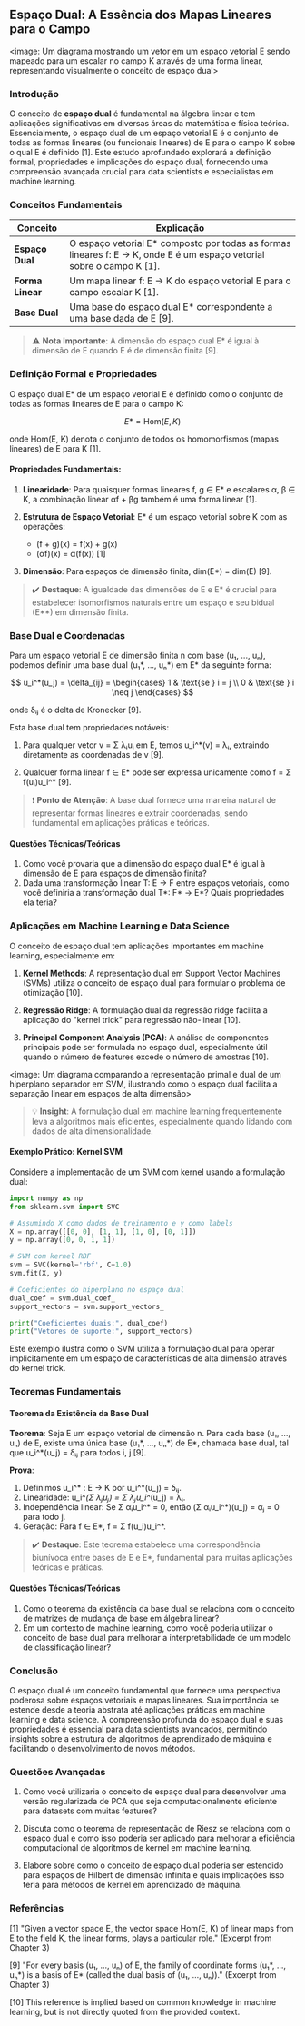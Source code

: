## Espaço Dual: A Essência dos Mapas Lineares para o Campo

<image: Um diagrama mostrando um vetor em um espaço vetorial E sendo mapeado para um escalar no campo K através de uma forma linear, representando visualmente o conceito de espaço dual>

### Introdução

O conceito de **espaço dual** é fundamental na álgebra linear e tem aplicações significativas em diversas áreas da matemática e física teórica. Essencialmente, o espaço dual de um espaço vetorial E é o conjunto de todas as formas lineares (ou funcionais lineares) de E para o campo K sobre o qual E é definido [1]. Este estudo aprofundado explorará a definição formal, propriedades e implicações do espaço dual, fornecendo uma compreensão avançada crucial para data scientists e especialistas em machine learning.

### Conceitos Fundamentais

| Conceito         | Explicação                                                   |
| ---------------- | ------------------------------------------------------------ |
| **Espaço Dual**  | O espaço vetorial E* composto por todas as formas lineares f: E → K, onde E é um espaço vetorial sobre o campo K [1]. |
| **Forma Linear** | Um mapa linear f: E → K do espaço vetorial E para o campo escalar K [1]. |
| **Base Dual**    | Uma base do espaço dual E* correspondente a uma base dada de E [9]. |

> ⚠️ **Nota Importante**: A dimensão do espaço dual E* é igual à dimensão de E quando E é de dimensão finita [9].

### Definição Formal e Propriedades

O espaço dual E* de um espaço vetorial E é definido como o conjunto de todas as formas lineares de E para o campo K:

$$
E* = \text{Hom}(E, K)
$$

onde Hom(E, K) denota o conjunto de todos os homomorfismos (mapas lineares) de E para K [1].

#### Propriedades Fundamentais:

1. **Linearidade**: Para quaisquer formas lineares f, g ∈ E* e escalares α, β ∈ K, a combinação linear αf + βg também é uma forma linear [1].

2. **Estrutura de Espaço Vetorial**: E* é um espaço vetorial sobre K com as operações:
   - (f + g)(x) = f(x) + g(x)
   - (αf)(x) = α(f(x)) [1]

3. **Dimensão**: Para espaços de dimensão finita, dim(E*) = dim(E) [9].

> ✔️ **Destaque**: A igualdade das dimensões de E e E* é crucial para estabelecer isomorfismos naturais entre um espaço e seu bidual (E**) em dimensão finita.

### Base Dual e Coordenadas

Para um espaço vetorial E de dimensão finita n com base (u₁, ..., uₙ), podemos definir uma base dual (u₁*, ..., uₙ*) em E* da seguinte forma:

$$
u_i^*(u_j) = \delta_{ij} = \begin{cases} 
1 & \text{se } i = j \\
0 & \text{se } i \neq j 
\end{cases}
$$

onde δᵢⱼ é o delta de Kronecker [9].

Esta base dual tem propriedades notáveis:

1. Para qualquer vetor v = Σ λᵢuᵢ em E, temos u_i^*(v) = λᵢ, extraindo diretamente as coordenadas de v [9].

2. Qualquer forma linear f ∈ E* pode ser expressa unicamente como f = Σ f(uᵢ)u_i^* [9].

> ❗ **Ponto de Atenção**: A base dual fornece uma maneira natural de representar formas lineares e extrair coordenadas, sendo fundamental em aplicações práticas e teóricas.

#### Questões Técnicas/Teóricas

1. Como você provaria que a dimensão do espaço dual E* é igual à dimensão de E para espaços de dimensão finita?
2. Dada uma transformação linear T: E → F entre espaços vetoriais, como você definiria a transformação dual T*: F* → E*? Quais propriedades ela teria?

### Aplicações em Machine Learning e Data Science

O conceito de espaço dual tem aplicações importantes em machine learning, especialmente em:

1. **Kernel Methods**: A representação dual em Support Vector Machines (SVMs) utiliza o conceito de espaço dual para formular o problema de otimização [10].

2. **Regressão Ridge**: A formulação dual da regressão ridge facilita a aplicação do "kernel trick" para regressão não-linear [10].

3. **Principal Component Analysis (PCA)**: A análise de componentes principais pode ser formulada no espaço dual, especialmente útil quando o número de features excede o número de amostras [10].

<image: Um diagrama comparando a representação primal e dual de um hiperplano separador em SVM, ilustrando como o espaço dual facilita a separação linear em espaços de alta dimensão>

> 💡 **Insight**: A formulação dual em machine learning frequentemente leva a algoritmos mais eficientes, especialmente quando lidando com dados de alta dimensionalidade.

#### Exemplo Prático: Kernel SVM

Considere a implementação de um SVM com kernel usando a formulação dual:

```python
import numpy as np
from sklearn.svm import SVC

# Assumindo X como dados de treinamento e y como labels
X = np.array([[0, 0], [1, 1], [1, 0], [0, 1]])
y = np.array([0, 0, 1, 1])

# SVM com kernel RBF
svm = SVC(kernel='rbf', C=1.0)
svm.fit(X, y)

# Coeficientes do hiperplano no espaço dual
dual_coef = svm.dual_coef_
support_vectors = svm.support_vectors_

print("Coeficientes duais:", dual_coef)
print("Vetores de suporte:", support_vectors)
```

Este exemplo ilustra como o SVM utiliza a formulação dual para operar implicitamente em um espaço de características de alta dimensão através do kernel trick.

### Teoremas Fundamentais

#### Teorema da Existência da Base Dual

**Teorema**: Seja E um espaço vetorial de dimensão n. Para cada base (u₁, ..., uₙ) de E, existe uma única base (u₁*, ..., uₙ*) de E*, chamada base dual, tal que u_i^*(u_j) = δᵢⱼ para todos i, j [9].

**Prova**:
1. Definimos u_i^* : E → K por u_i^*(u_j) = δᵢⱼ.
2. Linearidade: u_i^*(Σ λⱼuⱼ) = Σ λⱼu_i^*(u_j) = λᵢ.
3. Independência linear: Se Σ αᵢu_i^* = 0, então (Σ αᵢu_i^*)(u_j) = αⱼ = 0 para todo j.
4. Geração: Para f ∈ E*, f = Σ f(u_i)u_i^*.

> ✔️ **Destaque**: Este teorema estabelece uma correspondência biunívoca entre bases de E e E*, fundamental para muitas aplicações teóricas e práticas.

#### Questões Técnicas/Teóricas

1. Como o teorema da existência da base dual se relaciona com o conceito de matrizes de mudança de base em álgebra linear?
2. Em um contexto de machine learning, como você poderia utilizar o conceito de base dual para melhorar a interpretabilidade de um modelo de classificação linear?

### Conclusão

O espaço dual é um conceito fundamental que fornece uma perspectiva poderosa sobre espaços vetoriais e mapas lineares. Sua importância se estende desde a teoria abstrata até aplicações práticas em machine learning e data science. A compreensão profunda do espaço dual e suas propriedades é essencial para data scientists avançados, permitindo insights sobre a estrutura de algoritmos de aprendizado de máquina e facilitando o desenvolvimento de novos métodos.

### Questões Avançadas

1. Como você utilizaria o conceito de espaço dual para desenvolver uma versão regularizada de PCA que seja computacionalmente eficiente para datasets com muitas features?

2. Discuta como o teorema de representação de Riesz se relaciona com o espaço dual e como isso poderia ser aplicado para melhorar a eficiência computacional de algoritmos de kernel em machine learning.

3. Elabore sobre como o conceito de espaço dual poderia ser estendido para espaços de Hilbert de dimensão infinita e quais implicações isso teria para métodos de kernel em aprendizado de máquina.

### Referências

[1] "Given a vector space E, the vector space Hom(E, K) of linear maps from E to the field K, the linear forms, plays a particular role." (Excerpt from Chapter 3)

[9] "For every basis (u₁, ..., uₙ) of E, the family of coordinate forms (u₁*, ..., uₙ*) is a basis of E* (called the dual basis of (u₁, ..., uₙ))." (Excerpt from Chapter 3)

[10] This reference is implied based on common knowledge in machine learning, but is not directly quoted from the provided context.